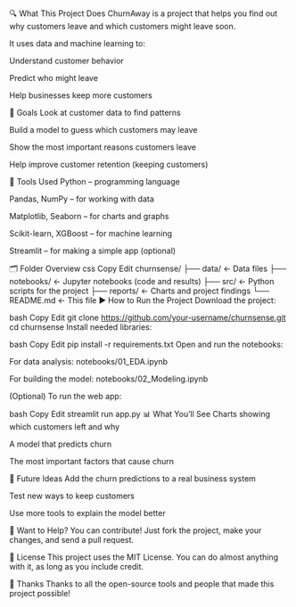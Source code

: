 🔍 What This Project Does
ChurnAway is a project that helps you find out why customers leave and which customers might leave soon.

It uses data and machine learning to:

Understand customer behavior

Predict who might leave

Help businesses keep more customers

🎯 Goals
Look at customer data to find patterns

Build a model to guess which customers may leave

Show the most important reasons customers leave

Help improve customer retention (keeping customers)

🧰 Tools Used
Python – programming language

Pandas, NumPy – for working with data

Matplotlib, Seaborn – for charts and graphs

Scikit-learn, XGBoost – for machine learning

Streamlit – for making a simple app (optional)

🗂️ Folder Overview
css
Copy
Edit
churnsense/
├── data/          ← Data files
├── notebooks/     ← Jupyter notebooks (code and results)
├── src/           ← Python scripts for the project
├── reports/       ← Charts and project findings
└── README.md      ← This file
▶️ How to Run the Project
Download the project:

bash
Copy
Edit
git clone https://github.com/your-username/churnsense.git
cd churnsense
Install needed libraries:

bash
Copy
Edit
pip install -r requirements.txt
Open and run the notebooks:

For data analysis: notebooks/01_EDA.ipynb

For building the model: notebooks/02_Modeling.ipynb

(Optional) To run the web app:

bash
Copy
Edit
streamlit run app.py
📊 What You’ll See
Charts showing which customers left and why

A model that predicts churn

The most important factors that cause churn

📌 Future Ideas
Add the churn predictions to a real business system

Test new ways to keep customers

Use more tools to explain the model better

🤝 Want to Help?
You can contribute!
Just fork the project, make your changes, and send a pull request.

📄 License
This project uses the MIT License. You can do almost anything with it, as long as you include credit.

🙌 Thanks
Thanks to all the open-source tools and people that made this project possible!





